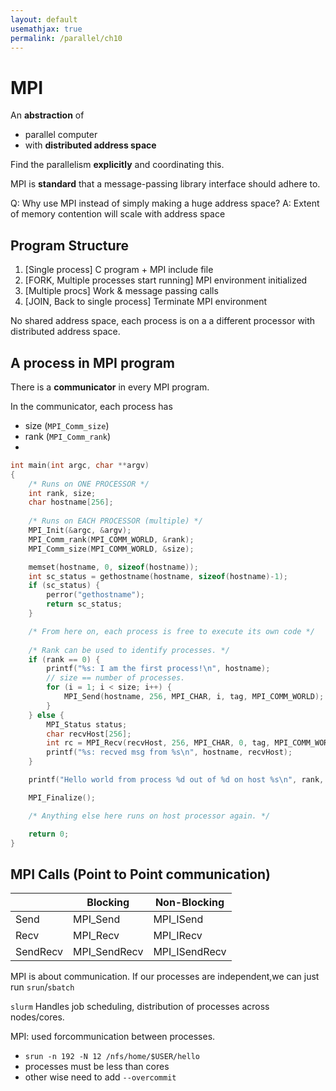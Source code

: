 ```yaml
---
layout: default
usemathjax: true
permalink: /parallel/ch10
---
```


# MPI

An **abstraction** of 
- parallel computer
- with **distributed address space**

Find the parallelism **explicitly** and coordinating this.

MPI is **standard** that a message-passing library interface should adhere to.

Q: Why use MPI instead of simply making a huge address space?
A: Extent of memory contention will scale with address space

## Program Structure

1. [Single process] C program + MPI include file
2. [FORK, Multiple processes start running] MPI environment initialized
3. [Multiple procs] Work & message passing calls
4. [JOIN, Back to single process] Terminate MPI environment

No shared address space, each process is on a a different processor with distributed address space.

## A process in MPI program

There is a **communicator** in every MPI program.

In the communicator, each process has 

- size (`MPI_Comm_size`)
- rank (`MPI_Comm_rank`)
- 

```cpp
int main(int argc, char **argv)
{
    /* Runs on ONE PROCESSOR */
	int rank, size;
	char hostname[256];
	
    /* Runs on EACH PROCESSOR (multiple) */
	MPI_Init(&argc, &argv);
	MPI_Comm_rank(MPI_COMM_WORLD, &rank);
	MPI_Comm_size(MPI_COMM_WORLD, &size);

	memset(hostname, 0, sizeof(hostname));
	int sc_status = gethostname(hostname, sizeof(hostname)-1);
	if (sc_status) {
		perror("gethostname");
		return sc_status;
	}

	/* From here on, each process is free to execute its own code */
    
    /* Rank can be used to identify processes. */
    if (rank == 0) {
        printf("%s: I am the first process!\n", hostname);
        // size == number of processes.
        for (i = 1; i < size; i++) {
            MPI_Send(hostname, 256, MPI_CHAR, i, tag, MPI_COMM_WORLD);
        }
    } else {
        MPI_Status status;
        char recvHost[256];
        int rc = MPI_Recv(recvHost, 256, MPI_CHAR, 0, tag, MPI_COMM_WORLD, &status);
        printf("%s: recved msg from %s\n", hostname, recvHost);
    }

	printf("Hello world from process %d out of %d on host %s\n", rank, size, hostname);

	MPI_Finalize();

    /* Anything else here runs on host processor again. */

	return 0;
}
```

## MPI Calls (Point to Point communication)

|          | Blocking     | Non-Blocking  |
|----------|--------------|---------------|
| Send     | MPI_Send     | MPI_ISend     |
| Recv     | MPI_Recv     | MPI_IRecv     |
| SendRecv | MPI_SendRecv | MPI_ISendRecv |


MPI is about communication. If our processes are independent,we can just run `srun`/`sbatch`

`slurm` Handles job scheduling, distribution of processes across nodes/cores.

MPI: used forcommunication between processes.

- `srun -n 192 -N 12 /nfs/home/$USER/hello`
- processes must be less than cores
- other wise need to add `--overcommit`

